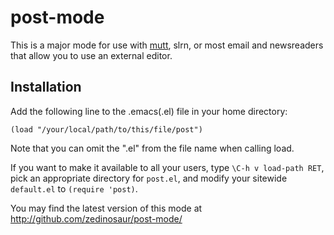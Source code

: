post-mode
=========

This is a major mode for use with [mutt](http://www.mutt.org/), slrn, or most
email and newsreaders that allow you to use an external editor.

Installation
------------

Add the following line to the .emacs(.el) file in your home directory:

    (load "/your/local/path/to/this/file/post")

Note that you can omit the ".el" from the file name when calling load.

If you want to make it available to all your users, type `\C-h v
load-path RET`, pick an appropriate directory for `post.el`, and modify
your sitewide `default.el` to `(require 'post)`.

You may find the latest version of this mode at
http://github.com/zedinosaur/post-mode/
